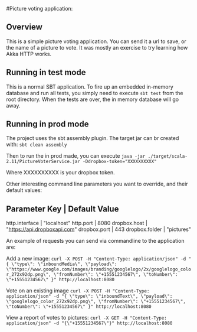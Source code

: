 #Picture voting application:

## Overview
This is a simple picture voting application. You can send it a url to save, or the name of a picture to vote.
It was mostly an exercise to try learning how Akka HTTP works.

## Running in test mode
This is a normal SBT application. To fire up an embedded in-memory database and run all tests, you simply need to execute
`sbt test`
from the root directory. When the tests are over, the in memory database will go away.

## Running in prod mode
The project uses the sbt assembly plugin. The target jar can br created with:
`sbt clean assembly`

Then to run the in prod made, you can execute
`java -jar ./target/scala-2.11/PictureVoterService.jar -Ddropbox-token="XXXXXXXXXX"`

Where XXXXXXXXXX is your dropbox token.  

Other interesting command line parameters you want to override, and their default values:

Parameter Key | Default Value
-------------------------------
http.interface | "localhost"
http.port | 8080
dropbox.host | "https://api.dropboxapi.com"
dropbox.port | 443
dropbox.folder | "pictures"



An example of requests you can send via commandline to the application are:

Add a new image:
`curl -X POST -H "Content-Type: application/json" -d "{ \"type\": \"inboundMedia\", \"payload\": \"https://www.google.com/images/branding/googlelogo/2x/googlelogo_color_272x92dp.png\", \"fromNumber\": \"+15551234567\", \"toNumber\": \"+15551234567\" }" http://localhost:8080 `

Vote on an existing image
`curl -X POST -H "Content-Type: application/json" -d "{ \"type\": \"inboundText\", \"payload\": \"googlelogo_color_272x92dp.png\", \"fromNumber\": \"+15551234567\", \"toNumber\": \"+15551234567\" }" http://localhost:8080`

View a report of votes to pictures:
`curl -X GET -H "Content-Type: application/json" -d "{\"+15551234567\"}" http://localhost:8080 `

